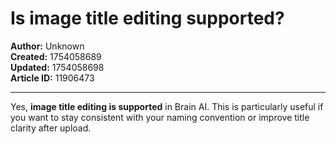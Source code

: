 # Is image title editing supported?

**Author:** Unknown  
**Created:** 1754058689  
**Updated:** 1754058698  
**Article ID:** 11906473  

---

Yes, **image title editing is supported** in Brain AI. This is particularly useful if you want to stay consistent with your naming convention or improve title clarity after upload.
